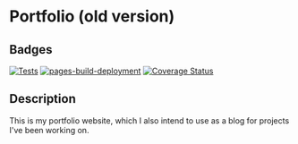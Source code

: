 # Portfolio (old version)

## Badges

[![Tests](https://github.com/projectaki/portfolio/actions/workflows/test-coverage.yml/badge.svg)](https://github.com/projectaki/portfolio/actions/workflows/test-coverage.yml)
[![pages-build-deployment](https://github.com/projectaki/portfolio/actions/workflows/pages/pages-build-deployment/badge.svg)](https://github.com/projectaki/portfolio/actions/workflows/pages/pages-build-deployment)
[![Coverage Status](https://coveralls.io/repos/github/projectaki/portfolio/badge.svg?branch=master)](https://coveralls.io/github/projectaki/portfolio?branch=master)

## Description

This is my portfolio website, which I also intend to use as a blog for projects I've been working on.
